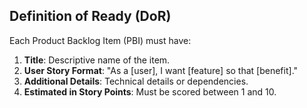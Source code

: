 ## Definition of Ready (DoR)

Each Product Backlog Item (PBI) must have:
1. **Title**: Descriptive name of the item.
2. **User Story Format**: "As a [user], I want [feature] so that [benefit]."
3. **Additional Details**: Technical details or dependencies.
4. **Estimated in Story Points**: Must be scored between 1 and 10.
